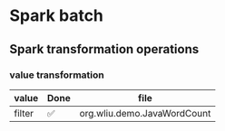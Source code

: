 # Spark batch
## Spark transformation operations
### value transformation
|value|Done|file|
|-----|----|----|
|filter|:white_check_mark:|org.wliu.demo.JavaWordCount|
